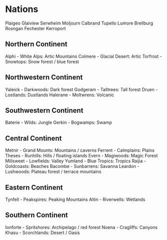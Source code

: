 # Nations

Plaigeo
Glaiview
Serwheim
Moljourn
Calbrand
Tupello
Lumore
Brellburg
Rosngan
Fechester
Kerroport

## Northern Continent
Alphi - White Alps: Artic Mountains
Colmere - Glacial Desert: Artic
Torfrost - Snowtops: Snow forest / blue forest

## Northwestern Continent
Yaleick - Darkwoods: Dark forest 
Godgeram - Talltrees: Tall forest
Druen - Lostlands: Dustlands
Halerane - Moltwrens: Volcanic

## Southwestern Continent
Baterie - Wilds: Jungle
Gerkin - Bogwamps: Swamp

## Central Continent
Metnir - Grand Mounts: Mountains / caverns
Ferrent - Calmplains: Plains
Theses - Runhills: Hills / floating islands
Evern - Magiwoods: Magic Forest
Millsweet - Lowfields: Valley
Yumland - Blue Tropics: Tropics 
Raijia - Goldcoasts: Beaches
Bacombe - Sunbarrens: Savanna
Leardon - Lushwoods: Plateau forest / terrace mountains 

## Eastern Continent
Tynfell - Peakspires: Peaking Mountains
Altin - Riverwells: Wetlands

## Southern Continent
Ionforte - Spritshores: Archipelago / red forest
Noena - Cragliffs: Canyons
Khasu - Scorchlands: Desert / Oasis